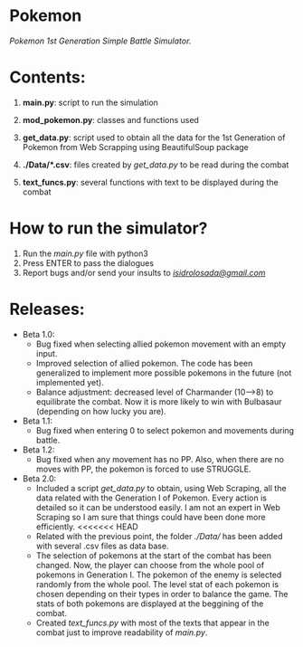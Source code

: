 # Pokemon
*Pokemon 1st Generation Simple Battle Simulator.*

# Contents:
1. **main.py**: script to run the simulation

2. **mod_pokemon.py**: classes and functions used

3. **get_data.py**: script used to obtain all the data for the 1st Generation of Pokemon from Web Scrapping using BeautifulSoup package

4. **./Data/\*.csv**: files created by *get_data.py* to be read during the combat

5. **text_funcs.py**: several functions with text to be displayed during the combat

# How to run the simulator?
1. Run the *main.py* file with python3
2. Press ENTER to pass the dialogues
3. Report bugs and/or send your insults to *isidrolosada@gmail.com*

# Releases:
- Beta 1.0: 
    - Bug fixed when selecting allied pokemon movement with an empty input.
    - Improved selection of allied pokemon. The code has been generalized to implement more possible pokemons in the future (not implemented yet).
    - Balance adjustment: decreased level of Charmander (10-->8) to equilibrate the combat. Now it is more likely to win with Bulbasaur (depending on how lucky you are).
- Beta 1.1:
    - Bug fixed when entering 0 to select pokemon and movements during battle.
- Beta 1.2:
    - Bug fixed when any movement has no PP. Also, when there are no moves with PP, the pokemon is forced to use STRUGGLE.
- Beta 2.0:
    - Included a script *get_data.py* to obtain, using Web Scraping, all the data related with the Generation I of Pokemon. Every action is detailed so it can be understood easily. I am not an expert in Web Scraping so I am sure that things could have been done more efficiently.
<<<<<<< HEAD
    - Related with the previous point, the folder *./Data/* has been added with several .csv files as data base.
    - The selection of pokemons at the start of the combat has been changed. Now, the player can choose from the whole pool of pokemons in Generation I. The pokemon of the enemy is selected randomly from the whole pool. The level stat of each pokemon is chosen depending on their types in order to balance the game. The stats of both pokemons are displayed at the beggining of the combat.
    - Created *text_funcs.py* with most of the texts that appear in the combat just to improve readability of *main.py*.


